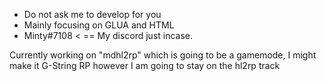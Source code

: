 - Do not ask me to develop for you
- Mainly focusing on GLUA and HTML
- Minty#7108 < == My discord just incase.

Currently working on "mdhl2rp" which is going to be a gamemode, I might make it G-String RP however I am going to stay on the hl2rp track

<!---
DutyServeUnion/DutyServeUnion is a ✨ special ✨ repository because its `README.md` (this file) appears on your GitHub profile.
You can click the Preview link to take a look at your changes.
--->
